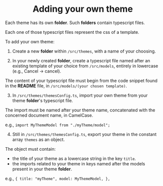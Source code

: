 <div align="center">

# Adding your own theme

</div>

Each theme has its own **folder**. Such **folders** contain typescript files.

Each one of those typescript files represent the css of a template.

To add your own theme:

1. Create a new **folder** within `/src/themes`, with a name of your choosing.

2. In your newly created **folder**, create a typescript file named after an existing template of your choice from `/src/models`, entirely in lowercase (e.g., Cancel -> cancel).

The content of your typescript file must begin from the code snippet found in the **README** file, in `/src/models/(your chosen template)`.

3. In `/src/themes/themesConfig.ts`, import your own theme from your theme **folder**'s typescript file.

The import must be named after your theme name, concatenated with the concerned document name, in CamelCase.

e.g., `import MyThemeModel from "./myTheme/model";`

4. Still in `/src/themes/themesConfig.ts`, export your theme in the constant array `themes` as an object.

The object must contain:

- the title of your theme as a lowercase string in the key `title`.
- the imports related to your theme in keys named after the models present in your theme **folder**.

e.g., `{ title: "myTheme", model: MyThemeModel, },`
